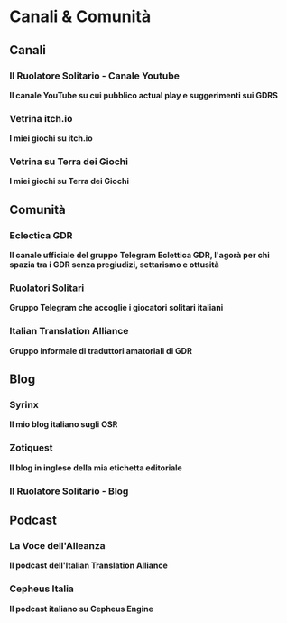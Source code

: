 # Canali & Comunità

## Canali

<div class="card">
  <h3>Il Ruolatore Solitario - Canale Youtube</h3>
  <p><b>Il canale YouTube su cui pubblico actual play e suggerimenti sui GDRS</b></p>
  <a href="https://www.youtube.com/@ilruolatoresolitario/"><span class="card-link-spanner"></span></a>
</div>

<div class="card">
  <h3>Vetrina itch.io</h3>
  <p><b>I miei giochi su itch.io</b></p>
  <a href="https://zeruhur.itch.io/"><span class="card-link-spanner"></span></a>
</div>

<div class="card">
  <h3>Vetrina su Terra dei Giochi</h3>
  <p><b>I miei giochi su Terra dei Giochi</b></p>
  <a href="https://www.terradeigiochi.it/jmarketplace/38_zotiquest-games/products/"><span class="card-link-spanner"></span></a>
</div>

## Comunità

<div class="card">
  <h3>Eclectica GDR</h3>
  <p><b>Il canale ufficiale del gruppo Telegram Eclettica GDR, l'agorà per chi spazia tra i GDR senza pregiudizi, settarismo e ottusità</b></p>
  <a href="https://linktr.ee/eclecticagdr"><span class="card-link-spanner"></span></a>
</div>

<div class="card">
  <h3>Ruolatori Solitari</h3>
  <p><b>Gruppo Telegram che accoglie i giocatori solitari italiani</b></p>
  <a href="https://t.me/ruolatorisolitari"><span class="card-link-spanner"></span></a>
</div>

<div class="card">
  <h3>Italian Translation Alliance</h3>
  <p><b>Gruppo informale di traduttori amatoriali di GDR</b></p>
  <a href="https://italiantranslationalliance.org/"><span class="card-link-spanner"></span></a>
</div>

## Blog

<div class="card">
  <h3>Syrinx</h3>
  <p><b>Il mio blog italiano sugli OSR</b></p>
  <a href="https://syrinx.zeruhur.space/"><span class="card-link-spanner"></span></a>
</div>

<div class="card">
  <h3>Zotiquest</h3>
  <p><b>Il blog in inglese della mia etichetta editoriale</b></p>
  <a href="https://zotiquest.zeruhur.space/"><span class="card-link-spanner"></span></a>
</div>

<div class="card">
  <h3>Il Ruolatore Solitario - Blog</h3>
  <p><b></b></p>
  <a href="https://ruolatoresolitario.wordpress.com/"><span class="card-link-spanner"></span></a>
</div>

## Podcast

<div class="card">
  <h3>La Voce dell'Alleanza</h3>
  <p><b>Il podcast dell'Italian Translation Alliance</b></p>
  <a href="https://anchor.fm/itatranslationalliance/"><span class="card-link-spanner"></span></a>
</div>

<div class="card">
  <h3>Cepheus Italia</h3>
  <p><b>Il podcast italiano su Cepheus Engine</b></p>
  <a href="https://anchor.fm/cepheus-italia/"><span class="card-link-spanner"></span></a>
</div>